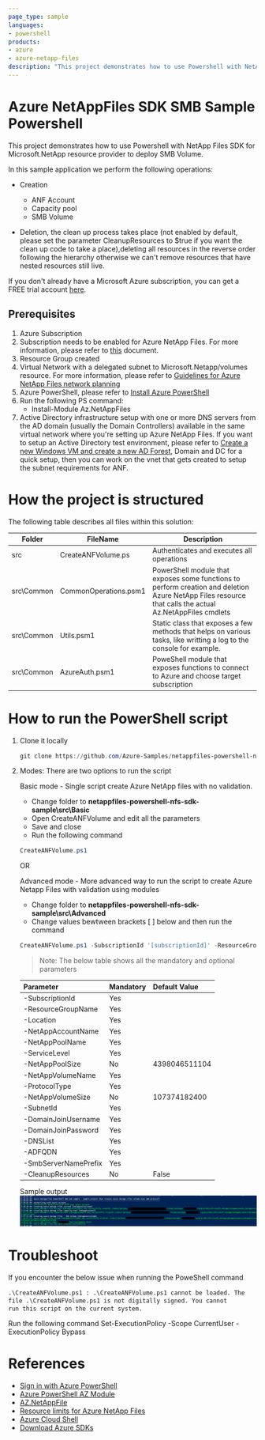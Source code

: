 ```yaml
---
page_type: sample
languages:
- powershell
products:
- azure
- azure-netapp-files
description: "This project demonstrates how to use Powershell with NetApp Files SDK for Microsoft.NetApp resource provider to deploy SMB Volume."
---
```


# Azure NetAppFiles SDK SMB Sample Powershell

This project demonstrates how to use Powershell with NetApp Files SDK for Microsoft.NetApp resource provider to deploy SMB Volume.

In this sample application we perform the following operations:

* Creation
  * ANF Account
  *	Capacity pool 
  * SMB Volume 
 
* Deletion, the clean up process takes place (not enabled by default, please set the parameter CleanupResources to $true if you want the clean up code to take a place),deleting all resources in the reverse order following the hierarchy otherwise we can't remove resources that have nested resources still live.


If you don't already have a Microsoft Azure subscription, you can get a FREE trial account [here](http://go.microsoft.com/fwlink/?LinkId=330212).

## Prerequisites

1. Azure Subscription
1. Subscription needs to be enabled for Azure NetApp Files. For more information, please refer to [this](https://docs.microsoft.com/azure/azure-netapp-files/azure-netapp-files-register#waitlist) document.
1. Resource Group created
1. Virtual Network with a delegated subnet to Microsoft.Netapp/volumes resource. For more information, please refer to [Guidelines for Azure NetApp Files network planning](https://docs.microsoft.com/en-us/azure/azure-netapp-files/azure-netapp-files-network-topologies)
1. Azure PowerShell, please refer to [Install Azure PowerShell](https://docs.microsoft.com/en-us/powershell/azure/install-az-ps?view=azps-4.8.0)
1. Run the following PS command:
	* Install-Module Az.NetAppFiles
1. Active Directory infrastructure setup with one or more DNS servers from the AD domain (usually the Domain Controllers) available in the same virtual network where you're setting up Azure NetApp Files. If you want to setup an Active Directory test environment, please refer to [Create a new Windows VM and create a new AD Forest](https://github.com/Azure/azure-quickstart-templates/tree/master/active-directory-new-domain#create-a-new-windows-vm-and-create-a-new-ad-forest-domain-and-dc), Domain and DC for a quick setup, then you can work on the vnet that gets created to setup the subnet requirements for ANF.

# How the project is structured

The following table describes all files within this solution:

| Folder     | FileName                | Description                                                                                                                         												 |
|------------|-------------------------|-------------------------------------------------------------------------------------------------------------------------------------------------------------------------------------|
| src        | CreateANFVolume.ps      | Authenticates and executes all operations                                                                                           												 |
| src\Common | CommonOperations.psm1   | PowerShell module that exposes some functions to perform creation and deletion Azure NetApp Files resource that calls the actual Az.NetAppFiles cmdlets							 |
| src\Common | Utils.psm1              | Static class that exposes a few methods that helps on various tasks, like writting a log to the console for example.                												 |
| src\Common | AzureAuth.psm1	       | PoweShell module that exposes functions to connect to Azure and choose target subscription                                          												 |

# How to run the PowerShell script

1. Clone it locally
    ```powershell
    git clone https://github.com/Azure-Samples/netappfiles-powershell-nfs-sdk-sample.git
    ```
	
1. Modes: There are two options to run the script

	Basic mode - Single script create Azure NetApp files with no validation.
	 * Change folder to **netappfiles-powershell-nfs-sdk-sample\src\Basic**
	 * Open CreateANFVolume and edit all the parameters
	 * Save and close
	 * Run the following command
	 ``` powershell
	 CreateANFVolume.ps1
	 ```

	OR
	
    Advanced mode - More advanced way to run the script to create Azure Netapp Files with validation using modules
	 * Change folder to **netappfiles-powershell-nfs-sdk-sample\src\Advanced**
	 * Change values bewtween brackets [ ] below and then run the command 
     ```powershell 
	 CreateANFVolume.ps1 -SubscriptionId '[subscriptionId]' -ResourceGroupName '[Azure Resource Group Name]' -Location '[Azure Location]' -NetAppAccountName '[ANF Account Name]' -NetAppPoolName '[ANF Capacity Pool Name]' -ServiceLevel [Ultra,Premium, Standard] -NetAppVolumeName '[ANF Volume Name]' -SubnetId '[Subnet ID] -DomainJoinUsername '[Username]' -DomainJoinPassword '[Password]' -DNSList 'DNS List' -ADFQDN 'Domain Name' -SmbServerNamePrefix 'SMB Server Name'
     ```
	
	>Note: The below table shows all the mandatory and optional parameters
	
	| Parameter  			| Mandatory | Default Value |
	|-----------------------|-----------|---------------|
	| -SubscriptionId   	| Yes		| 				|
	| -ResourceGroupName	| Yes       | 				|
	| -Location 			| Yes       | 				|
	| -NetAppAccountName	| Yes		|				|
	| -NetAppPoolName		| Yes		|				|
	| -ServiceLevel			| Yes		|				|
	| -NetAppPoolSize		| No		| 4398046511104 |
    | -NetAppVolumeName		| Yes		|				|
    | -ProtocolType			| Yes		| 				|
    | -NetAppVolumeSize		| No		| 107374182400	|
    | -SubnetId				| Yes		|				|
    | -DomainJoinUsername	| Yes		|	 			| 
    | -DomainJoinPassword	| Yes		| 				|
    | -DNSList				| Yes		| 				|
	| -ADFQDN             	| Yes		|				|
	| -SmbServerNamePrefix 	| Yes		|				|
    | -CleanupResources		| No		| False			|
	
	
	Sample output
	![e2e execution](./media/e2e-execution.PNG)

# Troubleshoot

If you encounter the below issue when running the PoweShell command

```
.\CreateANFVolume.ps1 : .\CreateANFVolume.ps1 cannot be loaded. The file .\CreateANFVolume.ps1 is not digitally signed. You cannot 
run this script on the current system.
```

Run the following command
Set-ExecutionPolicy -Scope CurrentUser -ExecutionPolicy Bypass

# References

* [Sign in with Azure PowerShell](https://docs.microsoft.com/en-us/powershell/azure/authenticate-azureps?view=azps-4.8.0)
* [Azure PowerShell AZ Module](https://docs.microsoft.com/en-us/powershell/azure/new-azureps-module-az?view=azps-4.8.0)
* [AZ.NetAppFile](https://docs.microsoft.com/en-us/powershell/module/az.netappfiles/?view=azps-4.8.0#netapp-files)
* [Resource limits for Azure NetApp Files](https://docs.microsoft.com/en-us/azure/azure-netapp-files/azure-netapp-files-resource-limits)
* [Azure Cloud Shell](https://docs.microsoft.com/en-us/azure/cloud-shell/quickstart)
* [Download Azure SDKs](https://azure.microsoft.com/downloads/)
